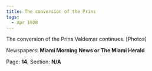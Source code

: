 ```yaml
---  
title: The conversion of the Prins  
tags:  
  - Apr 1928  
---  
```

  
The conversion of the Prins Valdemar continues. [Photos]  
  
Newspapers: **Miami Morning News or The Miami Herald**  
  
Page: **14**, Section: **N/A** 
